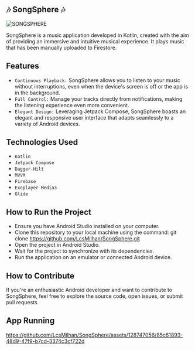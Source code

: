 🎶 SongSphere 🎶
-

![SONGSPHERE](https://github.com/LcsMilhan/SongSphere/assets/128747056/1090a986-9d93-4854-8498-7d0f5f8e9807)


SongSphere is a music application developed in Kotlin, created with the aim of providing an immersive and intuitive musical experience. It plays music that has been manually uploaded to Firestore.

Features 
- 
- `Continuous Playback:` SongSphere allows you to listen to your music without interruptions, even when the device's screen is off or the app is in the background.
- `Full Control:` Manage your tracks directly from notifications, making the listening experience even more convenient.
- `Elegant Design:` Leveraging Jetpack Compose, SongSphere boasts an elegant and responsive user interface that adapts seamlessly to a variety of Android devices.

Technologies Used
-
- `Kotlin`
- `Jetpack Compose`
- `Dagger-Hilt`
- `MVVM`
- `Firebase`
- `Exoplayer Media3`
- `Glide`

How to Run the Project
-
- Ensure you have Android Studio installed on your computer.
- Clone this repository to your local machine using the command: git clone https://github.com/LcsMilhan/SongSphere.git
- Open the project in Android Studio.
- Wait for the project to synchronize with its dependencies. 
- Run the application on an emulator or connected Android device.

How to Contribute
-
If you're an enthusiastic Android developer and want to contribute to SongSphere, feel free to explore the source code, open issues, or submit pull requests. 

App Running
-
https://github.com/LcsMilhan/SongSphere/assets/128747056/85c61893-48d9-47f9-b7cd-3374c3cf722d
